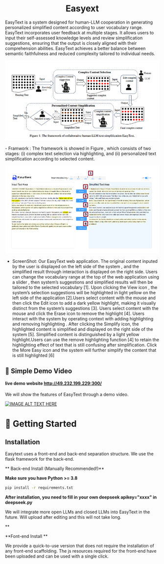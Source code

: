 <h1 align="center">  Easyext </h1>

<!--
<h3 align="center">
    <p>A Framework for Multi-LLM Environment Simulation</p>
</h3>
-->

<!--
<p align="center">
<img src="https://github.com/loopback00/EasyText/blob/main/screenshot.png" width="512">
</p>
-->

EasyText is a system designed for human-LLM cooperation in generating personalized simplified content according to user vocabulary range. EasyText incorporates user feedback at multiple stages. It allows users to input their self-assessed knowledge levels and review simplification suggestions, ensuring that the output is closely aligned with their comprehension abilities. EasyText achieves a better balance between
semantic faithfulness and reduced complexity tailored to individual needs.

<p align="center">
<img width="616" alt="Screen Shot 2023-09-01 at 12 08 57 PM" src="./assets/humanLLM.png">
</p>
- Framwork : The framework is showed in Figure , which consists of two stages: (i) complex text selection via highlighting, and (ii) personalized text simplification according to selected content.

<p align="center">
<img width="616" alt="Screen Shot 2023-09-01 at 12 08 57 PM" src="./assets/screenshot.png">
</p>

- ScreenShot: Our EasyText web application. The original content inputed by the user is displayed on the left side of the
  system , and the simplified result through interaction is displayed on the right side. Users can change the vocabulary
  range at the top of the web application using a slider , then system’s suggestions and simplified results will then be
  tailored to the selected vocabulary [1]. Upon clicking the View icon , the system’s selection suggestions will be
  highlighted in light yellow on the left side of the application [2].Users select content with the mouse and then click
  the Edit icon to add a dark yellow highlight, making it visually distinct from the system’s suggestions [3]. Users
  select content with the mouse and click the Erase icon to remove the highlight [4]. Users interact with the system
  by operating context with adding highlighting and removing highlighting . After clicking the Simplify icon, the
  highlighted content is simplified and displayed on the right side of the system [5]. Simplified content is distinguished
  by a light yellow highlight.Users can use the remove highlighting function [4] to retain the highlighting effect of
  text that is still confusing after simplification. Click the More Easy icon and the system will further simplify the
  content that is still highlighted [6]

## 👾 Simple Demo Video

#### live demo website http://49.232.199.229:300/

We will show the features of EasyText through a demo video.

[![IMAGE ALT TEXT HERE](https://img.youtube.com/vi/aJpaQB-ylks/0.jpg)](https://youtu.be/JawQWmqrZVw?si=6FZ1qRGjfgHTvUTl)

# 🚀 Getting Started

## Installation

Easytext uses a front-end and back-end separation structure. We use the flask framework for the back-end.

** Back-end Install (Manually Recommended!)**

**Make sure you have Python >= 3.8**

```bash
pip install -r requirements.txt
```

**After installation, you need to fill in your own deepseek apikey="xxxx" in deepseek.py**

We will integrate more open LLMs and closed LLMs into EasyText in the future. Will upload after editing and this will not take long.

\*\*

**Font-end Install **

We provide a quick-to-use version that does not require the installation of any front-end scaffolding. The js resources required for the front-end have been uploaded and can be used with a single click.
